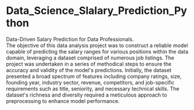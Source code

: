 # Data_Science_Slalary_Prediction_Python
Data-Driven Salary Prediction for Data Professionals.
<br>
The objective of this data analysis project was to construct a reliable model capable of predicting the salary ranges for various positions within the data domain, leveraging a dataset comprised of numerous job listings. The project was undertaken in a series of methodical steps to ensure the accuracy and validity of the model's predictions.
Initially, the dataset presented a broad spectrum of features including company ratings, size, founding year, industry sector, revenue, competitors, and job-specific requirements such as title, seniority, and necessary technical skills. The dataset's richness and diversity required a meticulous approach to preprocessing to enhance model performance.
